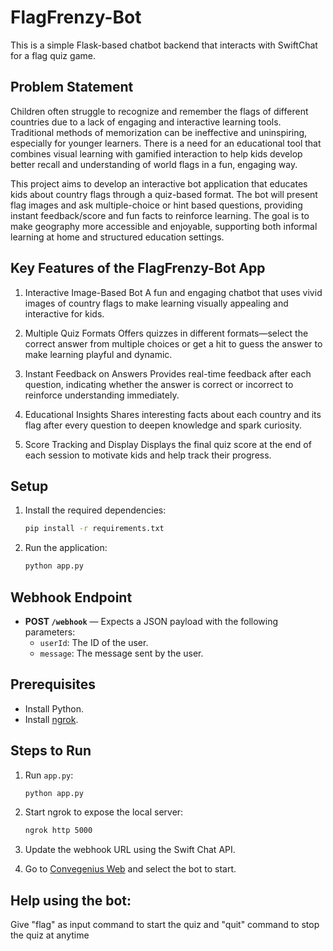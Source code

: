 # FlagFrenzy-Bot
This is a simple Flask-based chatbot backend that interacts with SwiftChat for a flag quiz game.

## Problem Statement
Children often struggle to recognize and remember the flags of different countries due to a lack of engaging and interactive learning tools. Traditional methods of memorization can be ineffective and uninspiring, especially for younger learners. There is a need for an educational tool that combines visual learning with gamified interaction to help kids develop better recall and understanding of world flags in a fun, engaging way.

This project aims to develop an interactive bot application that educates kids about country flags through a quiz-based format. The bot will present flag images and ask multiple-choice or hint based questions, providing instant feedback/score and fun facts to reinforce learning. The goal is to make geography more accessible and enjoyable, supporting both informal learning at home and structured education settings.

## Key Features of the FlagFrenzy-Bot App
1. Interactive Image-Based Bot
   A fun and engaging chatbot that uses vivid images of country flags to make learning visually appealing and interactive for kids.

2. Multiple Quiz Formats
   Offers quizzes in different formats—select the correct answer from multiple choices or get a hit to guess the answer to make learning playful and dynamic.

3. Instant Feedback on Answers
   Provides real-time feedback after each question, indicating whether the answer is correct or incorrect to reinforce understanding immediately.

4. Educational Insights
   Shares interesting facts about each country and its flag after every question to deepen knowledge and spark curiosity.

5. Score Tracking and Display
   Displays the final quiz score at the end of each session to motivate kids and help track their progress.

## Setup

1. Install the required dependencies:

    ```bash
    pip install -r requirements.txt
    ```

2. Run the application:

    ```bash
    python app.py
    ```

## Webhook Endpoint

- **POST `/webhook`** — Expects a JSON payload with the following parameters:
  - `userId`: The ID of the user.
  - `message`: The message sent by the user.

## Prerequisites

- Install Python.
- Install [ngrok](https://ngrok.com/).

## Steps to Run

1. Run `app.py`:

    ```bash
    python app.py
    ```

2. Start ngrok to expose the local server:

    ```bash
    ngrok http 5000
    ```

3. Update the webhook URL using the Swift Chat API.

4. Go to [Convegenius Web](https://web.convegenius.ai/home) and select the bot to start.

## Help using the bot:
Give "flag" as input command to start the quiz and "quit" command to stop the quiz at anytime

